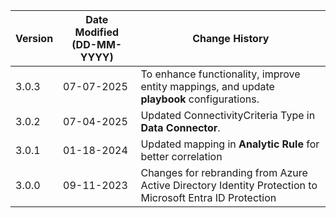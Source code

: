 | **Version** | **Date Modified (DD-MM-YYYY)** | **Change History**                                                 |
|-------------|--------------------------------|--------------------------------------------------------------------|
| 3.0.3       | 07-07-2025                     | To enhance functionality, improve entity mappings, and update **playbook** configurations. |
| 3.0.2       | 07-04-2025                     | Updated ConnectivityCriteria Type in **Data Connector**.				   |
| 3.0.1       | 01-18-2024                     | Updated mapping in **Analytic Rule** for better correlation   | 
| 3.0.0       | 09-11-2023                     | Changes for rebranding from Azure Active Directory Identity Protection to Microsoft Entra ID Protection   | 